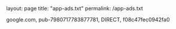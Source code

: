 layout: page
title: "app-ads.txt"
permalink: /app-ads.txt

<body>
google.com, pub-7980717783877781, DIRECT, f08c47fec0942fa0 
</body>
